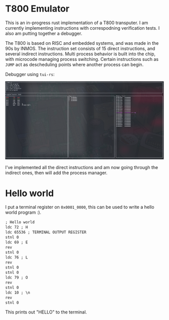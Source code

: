 # T800 Emulator

This is an in-progress rust implementation of a T800 transputer. I am currently implementing instructions with correspodning verification tests. I also am putting together a debugger.

The T800 is based on RISC and embedded systems, and was made in the 90s by INMOS. The instruction set consists of 15 direct instructions, and several indirect instructions. Multi process behavior is built into the chip, with microcode managing process switching. Certain instructions such as `JUMP` act as descheduling points where another process can begin.

Debugger using `tui-rs`:

![](images/debugger.png)

I've implemented all the direct instructions and am now going through the indirect ones, then will add the process manager.


# Hello world

I put a terminal register on `0x0001_0000`, this can be used to write a hello world program :).

```
; Hello world
ldc 72 ; H
ldc 65536 ; TERMINAL OUTPUT REGISTER
stnl 0
ldc 69 ; E
rev
stnl 0
ldc 76 ; L
rev
stnl 0
stnl 0
ldc 79 ; O
rev
stnl 0
ldc 10 ; \n
rev
stnl 0
```

This prints out "HELLO" to the terminal.